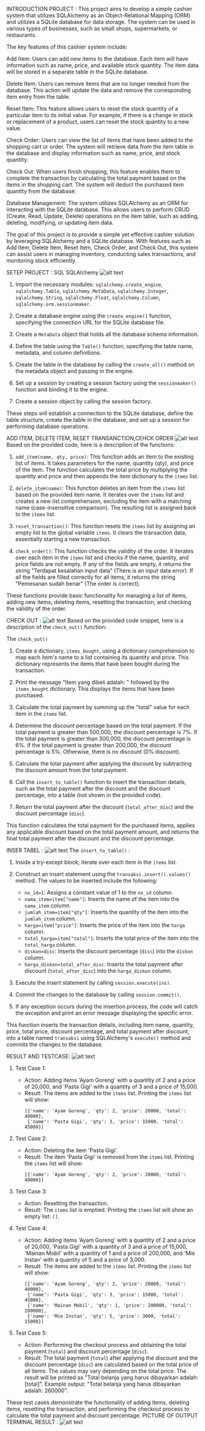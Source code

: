 INTRODUCTION PROJECT : 
  This project aims to develop a simple cashier system that utilizes SQLAlchemy as an Object-Relational Mapping (ORM) and utilizes a SQLite database for data storage. The system can be used in various types of businesses, such as small shops, supermarkets, or restaurants.

The key features of this cashier system include:

Add Item: Users can add new items to the database. Each item will have information such as name, price, and available stock quantity. The item data will be stored in a separate table in the SQLite database.

Delete Item: Users can remove items that are no longer needed from the database. This action will update the data and remove the corresponding item entry from the table.

Reset Item: This feature allows users to reset the stock quantity of a particular item to its initial value. For example, if there is a change in stock or replacement of a product, users can reset the stock quantity to a new value.

Check Order: Users can view the list of items that have been added to the shopping cart or order. The system will retrieve data from the item table in the database and display information such as name, price, and stock quantity.

Check Out: When users finish shopping, this feature enables them to complete the transaction by calculating the total payment based on the items in the shopping cart. The system will deduct the purchased item quantity from the database.

Database Management: The system utilizes SQLAlchemy as an ORM for interacting with the SQLite database. This allows users to perform CRUD (Create, Read, Update, Delete) operations on the item table, such as adding, deleting, modifying, or updating item data.

The goal of this project is to provide a simple yet effective cashier solution by leveraging SQLAlchemy and a SQLite database. With features such as Add Item, Delete Item, Reset Item, Check Order, and Check Out, this system can assist users in managing inventory, conducting sales transactions, and monitoring stock efficiently.


SETEP PROJECT :
SQL SQLAlchemy
![alt text](https://github.com/Badra24/cashirPY/blob/main/picture/sqlkAlchemy.png?raw=true)
1. Import the necessary modules: `sqlalchemy.create_engine`, `sqlalchemy.Table`, `sqlalchemy.MetaData`, `sqlalchemy.Integer`, `sqlalchemy.String`, `sqlalchemy.Float`, `sqlalchemy.Column`, `sqlalchemy.orm.sessionmaker`.

2. Create a database engine using the `create_engine()` function, specifying the connection URL for the SQLite database file.

3. Create a `MetaData` object that holds all the database schema information.

4. Define the table using the `Table()` function, specifying the table name, metadata, and column definitions.

5. Create the table in the database by calling the `create_all()` method on the metadata object and passing in the engine.

6. Set up a session by creating a session factory using the `sessionmaker()` function and binding it to the engine.

7. Create a session object by calling the session factory.

These steps will establish a connection to the SQLite database, define the table structure, create the table in the database, and set up a session for performing database operations.

ADD ITEM, DELETE ITEM, RESET TRANSANCTION,CEHCK ORDER
![alt text](https://github.com/Badra24/cashirPY/blob/main/picture/sintax%201.png?raw=true)
Based on the provided code, here is a description of the functions:

1. `add_item(name, qty, price)`: This function adds an item to the existing list of items. It takes parameters for the name, quantity (qty), and price of the item. The function calculates the total price by multiplying the quantity and price and then appends the item dictionary to the `items` list.

2. `delete_item(name)`: This function deletes an item from the `items` list based on the provided item name. It iterates over the `items` list and creates a new list comprehension, excluding the item with a matching name (case-insensitive comparison). The resulting list is assigned back to the `items` list.

3. `reset_transaction()`: This function resets the `items` list by assigning an empty list to the global variable `items`. It clears the transaction data, essentially starting a new transaction.

4. `check_order()`: This function checks the validity of the order. It iterates over each item in the `items` list and checks if the name, quantity, and price fields are not empty. If any of the fields are empty, it returns the string "Terdapat kesalahan input data" (There is an input data error). If all the fields are filled correctly for all items, it returns the string "Pemesanan sudah benar" (The order is correct).

These functions provide basic functionality for managing a list of items, adding new items, deleting items, resetting the transaction, and checking the validity of the order.

CHECK OUT :
![alt text](https://github.com/Badra24/cashirPY/blob/main/picture/sintax%202.png?raw=true)
Based on the provided code snippet, here is a description of the `check_out()` function:

The `check_out()` 

1. Create a dictionary, `items_bought`, using a dictionary comprehension to map each item's name to a list containing its quantity and price. This dictionary represents the items that have been bought during the transaction.

2. Print the message "Item yang dibeli adalah: " followed by the `items_bought` dictionary. This displays the items that have been purchased.

3. Calculate the total payment by summing up the "total" value for each item in the `items` list.

4. Determine the discount percentage based on the total payment. If the total payment is greater than 500,000, the discount percentage is 7%. If the total payment is greater than 300,000, the discount percentage is 6%. If the total payment is greater than 200,000, the discount percentage is 5%. Otherwise, there is no discount (0% discount).

5. Calculate the total payment after applying the discount by subtracting the discount amount from the total payment.

6. Call the `insert_to_table()` function to insert the transaction details, such as the total payment after the discount and the discount percentage, into a table (not shown in the provided code).

7. Return the total payment after the discount (`total_after_disc`) and the discount percentage (`disc`).

This function calculates the total payment for the purchased items, applies any applicable discount based on the total payment amount, and returns the final total payment after the discount and the discount percentage.

INSER TABEL :
![alt text](https://github.com/Badra24/cashirPY/blob/main/picture/inserttabel.png?raw=true)
The `insert_to_table()` :

1. Inside a try-except block, iterate over each item in the `items` list.

2. Construct an insert statement using the `transaksi.insert().values()` method. The values to be inserted include the following:

   - `no_id=1`: Assigns a constant value of 1 to the `no_id` column.
   - `nama_item=item["name"]`: Inserts the name of the item into the `nama_item` column.
   - `jumlah_item=item["qty"]`: Inserts the quantity of the item into the `jumlah_item` column.
   - `harga=item["price"]`: Inserts the price of the item into the `harga` column.
   - `total_harga=item["total"]`: Inserts the total price of the item into the `total_harga` column.
   - `diskon=disc`: Inserts the discount percentage (`disc`) into the `diskon` column.
   - `harga_diskon=total_after_disc`: Inserts the total payment after discount (`total_after_disc`) into the `harga_diskon` column.

3. Execute the insert statement by calling `session.execute(ins)`.

4. Commit the changes to the database by calling `session.commit()`.

5. If any exception occurs during the insertion process, the code will catch the exception and print an error message displaying the specific error.

This function inserts the transaction details, including item name, quantity, price, total price, discount percentage, and total payment after discount, into a table named `transaksi` using SQLAlchemy's `execute()` method and commits the changes to the database.

RESULT AND TESTCASE:
![alt text](https://github.com/Badra24/cashirPY/blob/main/picture/tasecase.png?raw=true)

1. Test Case 1:
   - Action: Adding items 'Ayam Goreng' with a quantity of 2 and a price of 20,000, and 'Pasta Gigi' with a quantity of 3 and a price of 15,000.
   - Result: The items are added to the `items` list. Printing the `items` list will show:
     ```
     [{'name': 'Ayam Goreng', 'qty': 2, 'price': 20000, 'total': 40000},
      {'name': 'Pasta Gigi', 'qty': 3, 'price': 15000, 'total': 45000}]
     ```

2. Test Case 2:
   - Action: Deleting the item 'Pasta Gigi'.
   - Result: The item 'Pasta Gigi' is removed from the `items` list. Printing the `items` list will show:
     ```
     [{'name': 'Ayam Goreng', 'qty': 2, 'price': 20000, 'total': 40000}]
     ```

3. Test Case 3:
   - Action: Resetting the transaction.
   - Result: The `items` list is emptied. Printing the `items` list will show an empty list: `[]`.

4. Test Case 4:
   - Action: Adding items 'Ayam Goreng' with a quantity of 2 and a price of 20,000, 'Pasta Gigi' with a quantity of 3 and a price of 15,000, 'Mainan Mobil' with a quantity of 1 and a price of 200,000, and 'Mie Instan' with a quantity of 5 and a price of 3,000.
   - Result: The items are added to the `items` list. Printing the `items` list will show:
     ```
     [{'name': 'Ayam Goreng', 'qty': 2, 'price': 20000, 'total': 40000},
      {'name': 'Pasta Gigi', 'qty': 3, 'price': 15000, 'total': 45000},
      {'name': 'Mainan Mobil', 'qty': 1, 'price': 200000, 'total': 200000},
      {'name': 'Mie Instan', 'qty': 5, 'price': 3000, 'total': 15000}]
     ```

5. Test Case 5:
   - Action: Performing the checkout process and obtaining the total payment (`total`) and discount percentage (`disc`).
   - Result: The total payment (`total`) after applying the discount and the discount percentage (`disc`) are calculated based on the total price of all items. The values may vary depending on the total price. The result will be printed as "Total belanja yang harus dibayarkan adalah: [total]".
     Example output: "Total belanja yang harus dibayarkan adalah: 260000".

These test cases demonstrate the functionality of adding items, deleting items, resetting the transaction, and performing the checkout process to calculate the total payment and discount percentage.
PICTURE OF OUTPUT TERMINAL RESULT :
![alt text](https://github.com/Badra24/cashirPY/blob/main/picture/testecas3.png?raw=true)


